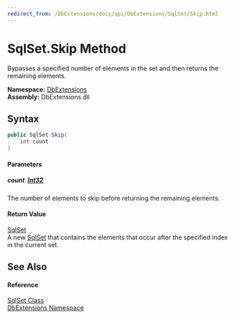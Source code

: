 ```yaml
---
redirect_from: /DbExtensions/docs/api/DbExtensions/SqlSet/Skip.html
---
```


SqlSet.Skip Method
==================
Bypasses a specified number of elements in the set and then returns the remaining elements.
  
**Namespace:** [DbExtensions][1]  
**Assembly:** DbExtensions.dll

Syntax
------

```csharp
public SqlSet Skip(
	int count
)
```

#### Parameters

##### *count*  [Int32][2]
The number of elements to skip before returning the remaining elements.

#### Return Value
[SqlSet][3]  
A new [SqlSet][3] that contains the elements that occur after the specified index in the current set.

See Also
--------

#### Reference
[SqlSet Class][3]  
[DbExtensions Namespace][1]  

[1]: ../README.md
[2]: https://learn.microsoft.com/dotnet/api/system.int32
[3]: README.md